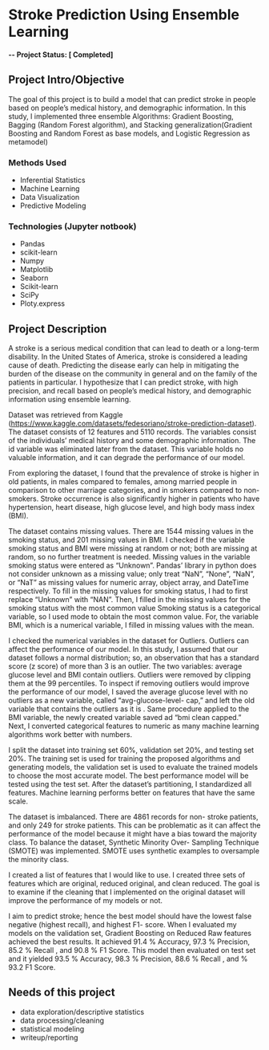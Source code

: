 # Stroke Prediction Using Ensemble Learning

#### -- Project Status: [ Completed]

## Project Intro/Objective
The goal of this project is to build a model that can predict stroke in people based on people’s medical history, and demographic information.  In this study, I implemented three ensemble Algorithms: Gradient Boosting, Bagging (Random Forest algorithm), and Stacking generalization(Gradient Boosting and Random Forest as base models, and Logistic Regression as metamodel)


### Methods Used
* Inferential Statistics
* Machine Learning
* Data Visualization
* Predictive Modeling


### Technologies (Jupyter notbook)

* Pandas
* scikit-learn
* Numpy
* Matplotlib
* Seaborn
* Scikit-learn
* SciPy
* Ploty.express


## Project Description

A stroke is a serious medical condition that can lead to death or a long-term disability. In the United States of America, stroke is considered a leading cause of death. Predicting the disease early can help in mitigating the burden of the disease on the community in general and on the family of the patients in particular. 
I hypothesize that I can predict stroke, with high  precision, and recall based on people’s medical history, and demographic information using ensemble learning. 

Dataset was retrieved from Kaggle (https://www.kaggle.com/datasets/fedesoriano/stroke-prediction-dataset). The dataset consists of 12 features and 5110 records. The variables consist of the individuals’ medical history and some demographic information. The id variable was eliminated later from the dataset. This variable holds no valuable information, and it can degrade the performance of our model. 

From exploring the dataset, I found that the prevalence of stroke is higher in old patients, in males compared to females, among married people in comparison to other marriage categories, and in smokers compared to non-smokers. Stroke occurrence is also significantly higher in patients who have hypertension, heart disease, high glucose level, and high body mass index (BMI). 

The dataset contains missing values. There are 1544 missing values in the smoking status, and 201 missing values in BMI. I checked if the variable smoking status and BMI were missing at random or not; both are missing at random, so no further treatment is needed. Missing values in the variable smoking status were entered as “Unknown”. Pandas’ library in python does not consider unknown as a missing value; only treat “NaN”, “None”, “NaN”, or “NaT” as missing values for numeric array, object array, and DateTime respectively. To fill in the missing values for smoking status, I had to first replace “Unknown” with “NAN”. Then, I filled in the missing values for the smoking status with the most common value 
Smoking status is a categorical variable, so I used mode to obtain the most common value. For, the variable BMI, which is a numerical variable, I filled in missing values with the mean. 

I checked the numerical variables in the dataset for Outliers. Outliers can affect the performance of our model. In this study, I assumed that our dataset follows a normal distribution; so, an observation that has a standard score (z score) of more than 3 is an outlier. 
The two variables: average glucose level and BMI contain outliers. Outliers were removed by clipping them at the 99 percentiles. To inspect if removing outliers would improve the performance of our model, I saved the average glucose level with no outliers as a new variable, called “avg-glucose-level- cap,” and left the old variable that contains the outliers as it is . Same procedure applied to the BMI variable, the newly created variable saved ad “bmi clean capped.” Next, I converted categorical features to numeric as many machine learning algorithms work better with numbers. 

I split the dataset into training set 60%, validation set 20%, and testing set 20%. The training set is used for training the proposed algorithms and generating models, the validation set is used to evaluate the trained models to choose the most accurate model. The best performance model will be tested using the test set. After the dataset’s partitioning, I standardized all features. Machine learning performs better on features that have the same scale. 

The dataset is imbalanced. There are 4861 records for non- stroke patients, and only 249 for stroke patients. This can be problematic as it can affect the performance of the model because it might have a bias toward the majority class. To balance the dataset, Synthetic Minority Over- Sampling Technique (SMOTE) was implemented. SMOTE uses synthetic examples to oversample the minority class.

I created a list of features that I would like to use. I created three sets of features which are original, reduced original, and clean reduced. The goal is to examine if the cleaning that I implemented on the original dataset will improve the performance of my models or not. 

I aim to predict stroke; hence the best model should have the lowest false negative (highest recall), and highest F1- score. When I evaluated my models on the validation set, Gradient Boosting on Reduced Raw features achieved the best results. It achieved 91.4 % Accuracy, 97.3 % Precision, 85.2 % Recall , and 90.8 % F1 Score. This model then evaluated on test set and it yielded  93.5 % Accuracy,  98.3 % Precision, 88.6 % Recall , and  % 93.2 F1 Score.


## Needs of this project

- data exploration/descriptive statistics
- data processing/cleaning
- statistical modeling
- writeup/reporting

